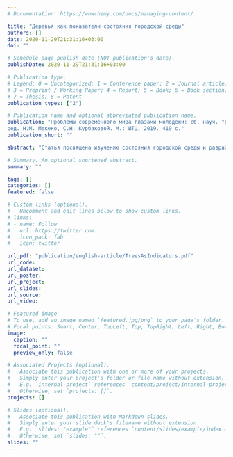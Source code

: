 ```yaml
---
# Documentation: https://wowchemy.com/docs/managing-content/

title: "Деревья как показатели состояния городской среды"
authors: []
date: 2020-11-29T21:31:16+03:00
doi: ""

# Schedule page publish date (NOT publication's date).
publishDate: 2020-11-29T21:31:16+03:00

# Publication type.
# Legend: 0 = Uncategorized; 1 = Conference paper; 2 = Journal article;
# 3 = Preprint / Working Paper; 4 = Report; 5 = Book; 6 = Book section;
# 7 = Thesis; 8 = Patent
publication_types: ["2"]

# Publication name and optional abbreviated publication name.
publication: "Проблемы современного мира глазами молодежи: сб. науч. трудов. Под общей
ред. Н.М. Мекеко, С.Н. Курбаковой. М.: ИТЦ, 2019. 419 с."
publication_short: ""

abstract: "Статья посвящена изучению состояния городской среды и разработке сайта для мониторинга этого состояния. В статье обосновывается актуальность проекта Smart Urban Nature, дается описание устройства, используемого для сбора необходимых данных, и описание разработки сайта. В качестве территории для исследования были выбраны город Москва и прилегающие территории."

# Summary. An optional shortened abstract.
summary: ""

tags: []
categories: []
featured: false

# Custom links (optional).
#   Uncomment and edit lines below to show custom links.
# links:
# - name: Follow
#   url: https://twitter.com
#   icon_pack: fab
#   icon: twitter

url_pdf: "publication/english-article/TreesAsIndicators.pdf"
url_code:
url_dataset:
url_poster:
url_project:
url_slides:
url_source:
url_video:

# Featured image
# To use, add an image named `featured.jpg/png` to your page's folder. 
# Focal points: Smart, Center, TopLeft, Top, TopRight, Left, Right, BottomLeft, Bottom, BottomRight.
image:
  caption: ""
  focal_point: ""
  preview_only: false

# Associated Projects (optional).
#   Associate this publication with one or more of your projects.
#   Simply enter your project's folder or file name without extension.
#   E.g. `internal-project` references `content/project/internal-project/index.md`.
#   Otherwise, set `projects: []`.
projects: []

# Slides (optional).
#   Associate this publication with Markdown slides.
#   Simply enter your slide deck's filename without extension.
#   E.g. `slides: "example"` references `content/slides/example/index.md`.
#   Otherwise, set `slides: ""`.
slides: ""
---
```

